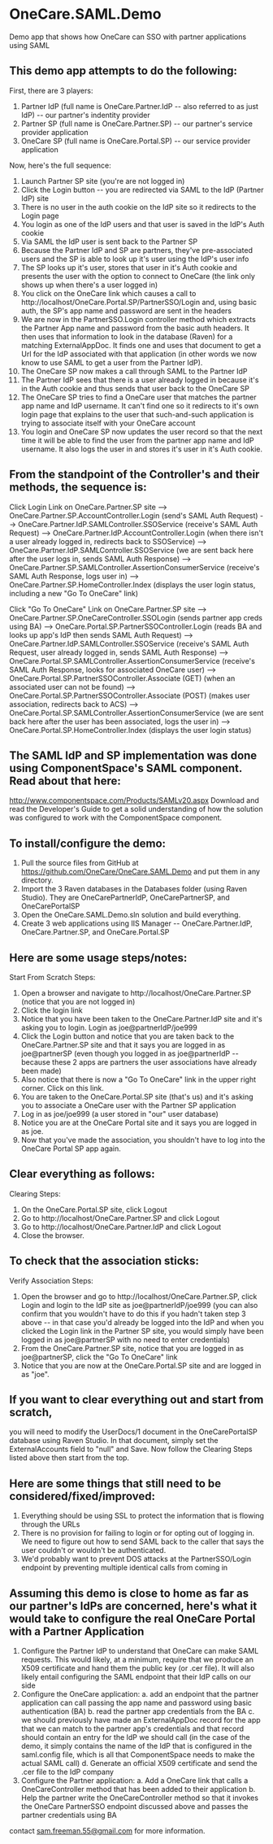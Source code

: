 OneCare.SAML.Demo
=================

Demo app that shows how OneCare can SSO with partner applications using SAML


This demo app attempts to do the following:
-------------------------------------------
First, there are 3 players:

1. Partner IdP (full name is OneCare.Partner.IdP -- also referred to as just IdP) -- our partner's indentity provider
2. Partner SP (full name is OneCare.Partner.SP) -- our partner's service provider application
3. OneCare SP (full name is OneCare.Portal.SP) -- our service provider application

Now, here's the full sequence:

01. Launch Partner SP site (you're are not logged in)
02. Click the Login button -- you are redirected via SAML to the IdP (Partner IdP) site
03. There is no user in the auth cookie on the IdP site so it redirects to the Login page
04. You login as one of the IdP users and that user is saved in the IdP's Auth cookie
05. Via SAML the IdP user is sent back to the Partner SP
06. Because the Partner IdP and SP are partners, they've pre-associated users and the SP is able to look up 
it's user using the IdP's user info
07. The SP looks up it's user, stores that user in it's Auth cookie and presents the user with the option to 
connect to OneCare (the link only shows up when there's a user logged in)
08. You click on the OneCare link which causes a call to http://localhost/OneCare.Portal.SP/PartnerSSO/Login 
and, using basic auth, the SP's app name and password are sent in the headers
09. We are now in the PartnerSSO.Login controller method which extracts the Partner App name and password from 
the basic auth headers.  It then uses that information to look in the database (Raven) for a matching 
ExternalAppDoc.  It finds one and uses that document to get a Url for the IdP associated with that application 
(in other words we now know to use SAML to get a user from the Partner IdP).
10. The OneCare SP now makes a call through SAML to the Partner IdP
11. The Partner IdP sees that there is a user already logged in because it's in the Auth cookie and thus sends 
that user back to the OneCare SP
12. The OneCare SP tries to find a OneCare user that matches the partner app name and IdP username.  It can't 
find one so it redirects to it's own login page that explains to the user that such-and-such application is 
trying to associate itself with your OneCare account
13. You login and OneCare SP now updates the user record so that the next time it will be able to find the 
user from the partner app name and IdP username.  It also logs the user in and stores it's user in it's Auth 
cookie.


From the standpoint of the Controller's and their methods, the sequence is:
---------------------------------------------------------------------------
Click Login Link on OneCare.Partner.SP site
--> OneCare.Partner.SP.AccountController.Login (send's SAML Auth Request)
--> OneCare.Partner.IdP.SAMLController.SSOService (receive's SAML Auth Request)
--> OneCare.Partner.IdP.AccountController.Login (when there isn't a user already logged in, redirects back to 
SSOService)
--> OneCare.Partner.IdP.SAMLController.SSOService (we are sent back here after the user logs in, sends SAML 
Auth Response)
--> OneCare.Partner.SP.SAMLController.AssertionConsumerService (receive's SAML Auth Response, logs user in)
--> OneCare.Partner.SP.HomeController.Index (displays the user login status, including a new "Go To OneCare" link)

Click "Go To OneCare" Link on OneCare.Partner.SP site
--> OneCare.Partner.SP.OneCareController.SSOLogin (sends partner app creds using BA)
--> OneCare.Portal.SP.PartnerSSOController.Login (reads BA and looks up app's IdP then sends SAML Auth Request)
--> OneCare.Partner.IdP.SAMLController.SSOService (receive's SAML Auth Request, user already logged in, sends SAML
Auth Response)
--> OneCare.Portal.SP.SAMLController.AssertionConsumerService (receive's SAML Auth Response, looks for associated 
OneCare user)
--> OneCare.Portal.SP.PartnerSSOController.Associate (GET) (when an associated user can not be found)
--> OneCare.Portal.SP.PartnerSSOController.Associate (POST) (makes user association, redirects back to ACS)
--> OneCare.Portal.SP.SAMLController.AssertionConsumerService (we are sent back here after the user has been 
associated, logs the user in)
--> OneCare.Portal.SP.HomeController.Index (displays the user login status)


The SAML IdP and SP implementation was done using ComponentSpace's SAML component.  Read about that here:
---------------------------------------------------------------------------------------------------------
http://www.componentspace.com/Products/SAMLv20.aspx
Download and read the Developer's Guide to get a solid understanding of how the solution was configured
to work with the ComponentSpace component.


To install/configure the demo:
------------------------------
1. Pull the source files from GitHub at https://github.com/OneCare/OneCare.SAML.Demo and put them in any directory.
2. Import the 3 Raven databases in the Databases folder (using Raven Studio).  They are OneCarePartnerIdP, 
OneCarePartnerSP, and OneCarePortalSP
3. Open the OneCare.SAML.Demo.sln solution and build everything.
4. Create 3 web applications using IIS Manager -- OneCare.Partner.IdP, OneCare.Partner.SP, and 
OneCare.Portal.SP


Here are some usage steps/notes:
--------------------------------
Start From Scratch Steps:
1. Open a browser and navigate to http://localhost/OneCare.Partner.SP (notice that you are not logged in)
2. Click the login link
3. Notice that you have been taken to the OneCare.Partner.IdP site and it's asking you to login.  Login as 
joe@partnerIdP/joe999
4. Click the Login button and notice that you are taken back to the OneCare.Partner.SP site and that it says you 
are logged in as joe@partnerSP (even though you logged in as joe@partnerIdP -- because these 2 apps are partners 
the user associations have already been made)
5. Also notice that there is now a "Go To OneCare" link in the upper right corner.  Click on this link.
6. You are taken to the OneCare.Portal.SP site (that's us) and it's asking you to associate a OneCare user with 
the Partner SP application
7. Log in as joe/joe999 (a user stored in "our" user database)
8. Notice you are at the OneCare Portal site and it says you are logged in as joe.
9. Now that you've made the association, you shouldn't have to log into the OneCare Portal SP app again.


Clear everything as follows:
----------------------------
Clearing Steps:
1. On the OneCare.Portal.SP site, click Logout
2. Go to http://localhost/OneCare.Partner.SP and click Logout
3. Go to http://localhost/OneCare.Partner.IdP and click Logout
4. Close the browser.


To check that the association sticks:
-------------------------------------
Verify Association Steps:
1. Open the browser and go to http://localhost/OneCare.Partner.SP, click Login and login to the IdP site 
as joe@partnerIdP/joe999 (you can also confirm that you wouldn't have to do this if you hadn't taken step 
3 above -- in that case you'd already be logged into the IdP and when you clicked the Login link in the Partner 
SP site, you would simply have been logged in as joe@partnerSP with no need to enter credentials)
4. From the OneCare.Partner.SP site, notice that you are logged in as joe@partnerSP, click the "Go To OneCare" link
5. Notice that you are now at the OneCare.Portal.SP site and are logged in as "joe".


If you want to clear everything out and start from scratch,
-----------------------------------------------------------
you will need to modify the UserDocs/1 document in the OneCarePortalSP database using Raven Studio.  In that 
document, simply set the ExternalAccounts field to "null" and Save.  Now follow the Clearing Steps listed above 
then start from the top.


Here are some things that still need to be considered/fixed/improved:
---------------------------------------------------------------------
1. Everything should be using SSL to protect the information that is flowing through the URLs
2. There is no provision for failing to login or for opting out of logging in.  We need to figure out how to send 
SAML back to the caller that says the user couldn't or wouldn't be authenticated.
3. We'd probably want to prevent DOS attacks at the PartnerSSO/Login endpoint by preventing multiple identical 
calls from coming in


Assuming this demo is close to home as far as our partner's IdPs are concerned, here's what it would take to 
configure the real OneCare Portal with a Partner Application
-------------------------------------------------------------------------------------------------------------
1. Configure the Partner IdP to understand that OneCare can make SAML requests.  This would likely, at a minimum, 
require that we produce an X509 certificate and hand them the public key (or .cer file).  It will also likely 
entail configuring the SAML endpoint that their IdP calls on our side
2. Configure the OneCare application:
  a. add an endpoint that the partner application can call passing the app name and password using basic 
  authentication (BA)
  b. read the partner app credentials from the BA
  c. we should previously have made an ExternalAppDoc record for the app that we can match to the partner app's 
  credentials and that record should contain an entry for the IdP we should call (in the case of the demo, it 
  simply contains the name of the IdP that is configured in the saml.config file, which is all that ComponentSpace 
  needs to make the actual SAML call)
  d. Generate an official X509 certificate and send the .cer file to the IdP company
3. Configure the Partner application:
  a. Add a OneCare link that calls a OneCareController method that has been added to their application
  b. Help the partner write the OneCareController method so that it invokes the OneCare PartnerSSO endpoint 
  discussed above and passes the partner credentials using BA


contact sam.freeman.55@gmail.com for more information.
